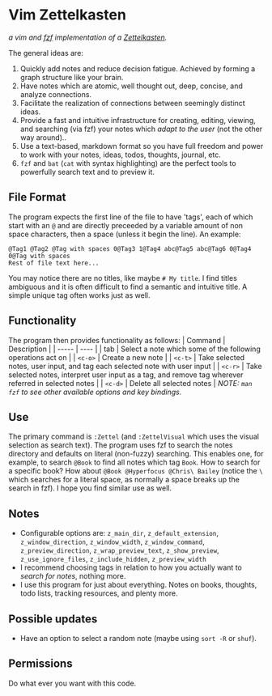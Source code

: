 # Vim Zettelkasten
*a vim and [fzf](https://github.com/junegunn/fzf) implementation of a [Zettelkasten](https://en.wikipedia.org/wiki/Zettelkasten).*

The general ideas are:
1. Quickly add notes and reduce decision fatigue. Achieved by forming a graph structure like your brain.
1. Have notes which are atomic, well thought out, deep, concise, and analyze connections.
1. Facilitate the realization of connections between seemingly distinct ideas.
1. Provide a fast and intuitive infrastructure for creating, editing, viewing, and searching (via fzf) your notes which *adapt to the user* (not the other way around)..
1. Use a text-based, markdown format so you have full freedom and power to work with your notes, ideas, todos, thoughts, journal, etc.
1. `fzf` and `bat` (`cat` with syntax highlighting) are the perfect tools to powerfully search text and to preview it.

## File Format
The program expects the first line of the file to have 'tags', each of which start with an `@` and are directly preceeded by a variable amount of non space characters, then a space (unless it begin the line). An example:
```
@Tag1 @Tag2 @Tag with spaces 0@Tag3 1@Tag4 abc@Tag5 abc@Tag6 0@Tag4 0@Tag with spaces
Rest of file text here...
```

You may notice there are no titles, like maybe `# My title`. I find titles ambiguous and it is often difficult to find a semantic and intuitive title. A simple unique tag often works just as well.

## Functionality
The program then provides functionality as follows:
| Command | Description |
| ----- | ---- |
| tab   | Select a note which some of the following operations act on |
| `<c-o>` | Create a new note |
| `<c-t>` | Take selected notes, user input, and tag each selected note with user input |
| `<c-r>` | Take selected notes, interpret user input as a tag, and remove tag wherever referred in selected notes |
| `<c-d>` | Delete all selected notes |
*NOTE: `man fzf` to see other available options and key bindings.*

## Use
The primary command is `:Zettel` (and `:ZettelVisual` which uses the visual selection as search text). The program uses fzf to search the notes directory and defaults on literal (non-fuzzy) searching. This enables one, for example, to search `@Book` to find all notes which tag `Book`. How to search for a specific book? How about `@Book @Hyperfocus @Chris\ Bailey` (notice the `\ ` which searches for a literal space, as normally a space breaks up the search in fzf). I hope you find similar use as well.

## Notes
- Configurable options are: `z_main_dir`, `z_default_extension`, `z_window_direction`, `z_window_width`, `z_window_command`, `z_preview_direction`, `z_wrap_preview_text`, `z_show_preview`, `z_use_ignore_files`, `z_include_hidden`, `z_preview_width`
- I recommend choosing tags in relation to how you actually want to *search for notes*, nothing more.
- I use this program for just about everything. Notes on books, thoughts, todo lists, tracking resources, and plenty more.

## Possible updates
- Have an option to select a random note (maybe using `sort -R` or `shuf`).

## Permissions
Do what ever you want with this code.

